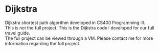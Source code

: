 # Dijkstra
Dijkstra shortest path algorithm developed in CS400 Programming III.  
This is not the full project. This is the Dijkstra code I developed for our full travel guide.  
The full project can be viewed through a VM. Please contact me for more information regarding the full project.
